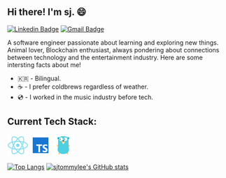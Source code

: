 ## Hi there! I'm sj. 😄

[![Linkedin Badge](https://img.shields.io/badge/-LinkedIn-blue?style=flat-square&logo=Linkedin&logoColor=white&link=https://www.linkedin.com/in/sjtommylee//)](https://www.linkedin.com/in/sjtommylee//)
[![Gmail Badge](https://img.shields.io/badge/-Gmail-d14836?style=flat-square&logo=Gmail&logoColor=white&link=mailto:sjtommylee@gmail.com)](mailto:sjtommylee@gmail.com)

A software engineer passionate about learning and exploring new things.
Animal lover, Blockchain enthusiast, always pondering about connections between technology and the entertainment industry.
Here are some intersting facts about me!

- 🇰🇷 - Bilingual.
- ☕️ - I prefer coldbrews regardless of weather.
- 💿 - I worked in the music industry before tech.

## Current Tech Stack:

<a href="https://reactjs.org/" title="React"> <img alt="" src="assets/icons8-react-native-48.png" /></a>
<a href="https://www.typescriptlang.org/docs/" title="React"> <img alt="" src="assets/icons8-typescript-48.png" /></a>
<a href="https://go.dev/doc/" title="Go"> <img alt="" src="assets/icons8-golang-48.png" /></a>
<a href="/" title="AWS"> <img alt="" src="assets/amazon-48.png" /></a>

[![Top Langs](https://github-readme-stats.vercel.app/api/top-langs/?username=sjtommylee&hide=lua,javascript,ruby&layout=compact)](https://github.com/sjtommylee/github-readme-stats)
[![sjtommylee's GitHub stats](https://github-readme-stats.vercel.app/api?username=sjtommylee)](https://github.com/sjtommylee/github-readme-stats)

<!-- ## Previously worked with:

<a href="https://developer.mozilla.org/en-US/docs/Web/Guide/HTML/HTML5" title="React"> <img alt="" src="assets/icons8-html-5-48.png" /></a>
<a href="https://www.w3schools.com/css/" title="React"> <img alt="" src="assets/icons8-css3-48.png" /></a>
<a href="https://sass-lang.com/" title="React"> <img alt="" src="assets/icons8-sass-avatar-48.png" /></a>
<a href="https://nodejs.org/en/" title="React"> <img alt="" src="assets/icons8-nodejs-48.png" /></a>
<a href="https://www.javascript.com/" title="React"> <img alt="" src="assets/icons8-javascript-48.png" /></a>
<a href="https://wordpress.com/" title="React"> <img alt="" src="assets/icons8-wordpress-48.png" /></a>
<a href="https://www.shopify.com/" title="React"> <img alt="" src="assets/icons8-shopify-48.png" /></a>
<a href="https://www.postgresql.org/docs/" title="React"> <img alt="" src="assets/
icons8-postgresql-48.png" /></a>
<a href="https://www.postgresql.org/docs/" title="React"> <img alt="" src="assets/icons8-python-48.png" /></a> -->

<!--
**appreciate-tommy/appreciate-tommy** is a ✨ _special_ ✨ repository because its `README.md` (this file) appears on your GitHub profile.

Here are some ideas to get you started:

- 🔭 I’m currently working on ...
- 🌱 I’m currently learning ...
- 👯 I’m looking to collaborate on ...
- 🤔 I’m looking for help with ...
- 💬 Ask me about ...
- 📫 How to reach me: ...
- 😄 Pronouns: ...
- ⚡ Fun fact: ...
-->
